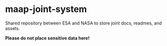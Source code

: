 # maap-joint-system
Shared repository between ESA and NASA to store joint docs, readmes, and assets.

**Please do not place sensitive data here!**
